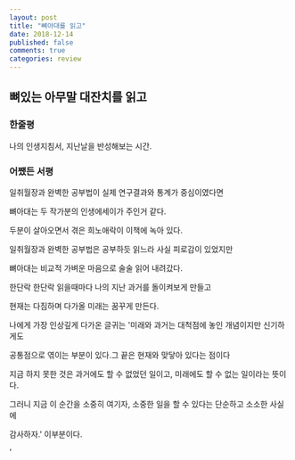 ```yaml
---
layout: post
title: "뼈아대를 읽고"
date: 2018-12-14
published: false
comments: true
categories: review
---
```


## 뼈있는 아무말 대잔치를 읽고

### 한줄평

나의 인생지침서, 지난날을 반성해보는 시간.

### 어쨌든 서평

일취월장과 완벽한 공부법이 실제 연구결과와 통계가 중심이였다면

뼈아대는 두 작가분의 인생에세이가 주인거 같다.

두분이 살아오면서 겪은 희노애락이 이책에 녹아 있다.

일취월장과 완벽한 공부법은 공부하듯 읽느라 사실 피로감이 있었지만

뼈아대는 비교적 가벼운 마음으로 술술 읽어 내려갔다.

한단락 한단락 읽을때마다 나의 지난 과거를 돌이켜보게 만들고

현재는 다짐하며 다가올 미래는 꿈꾸게 만든다.

나에게 가장 인상깊게 다가온 글귀는 '미래와 과거는 대척점에 놓인 개념이지만 신기하게도

공통점으로 엮이는 부분이 있다.그 끝은 현재와 맞닿아 있다는 점이다

지금 하지 못한 것은 과거에도 할 수 없었던 일이고, 미래에도 할 수 없는 일이라는 뜻이다.

그러니 지금 이 순간을 소중히 여기자, 소중한 일을 할 수 있다는 단순하고 소소한 사실에

감사하자.' 이부분이다.

'
